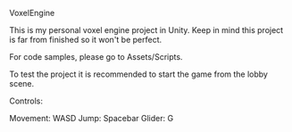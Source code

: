 VoxelEngine

This is my personal voxel engine project in Unity.
Keep in mind this project is far from finished so it won't be perfect.

For code samples, please go to Assets/Scripts.

To test the project it is recommended to start the game from the lobby scene.

Controls:

Movement: WASD
Jump: Spacebar
Glider: G
